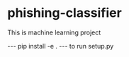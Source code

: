# phishing-classifier
This is machine  learning project



--- pip install -e . --- to run setup.py
